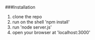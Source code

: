 ###Installation

1. clone the repo
2. run on the shell 'npm install'
3. run 'node server.js'
4. open your browser at 'localhost:3000'

